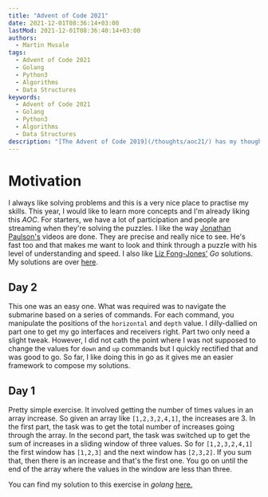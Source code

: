 ```yaml
---
title: "Advent of Code 2021"
date: 2021-12-01T08:36:14+03:00
lastMod: 2021-12-01T08:36:40:14+03:00
authors:
  - Martin Musale
tags:
  - Advent of Code 2021
  - Golang
  - Python3
  - Algorithms
  - Data Structures
keywords:
  - Advent of Code 2021
  - Golang
  - Python3
  - Algorithms
  - Data Structures
description: "[The Advent of Code 2019](/thoughts/aoc21/) has my thoughts about the daily [exercises](https://adventofcode.com/) which I'm currently attempting to solve with both _Go_ and _Python 3_."
---
```


# Motivation

I always like solving problems and this is a very nice place to practise my skills. This year, I would like to learn more concepts and I'm already liking this _AOC_. For starters, we have a lot of participation and people are streaming when they're solving the puzzles. I like the way [Jonathan Paulson's](https://www.youtube.com/channel/UCuWLIm0l4sDpEe28t41WITA/videos) videos are done. They are precise and really nice to see. He's fast too and that makes me want to look and think through a puzzle with his level of understanding and speed. I also like [Liz Fong-Jones'](https://www.twitch.tv/lizthegrey) _Go_ solutions. My solutions are over [here](https://github.com/musale/advent-of-code-2021).

## Day 2

This one was an easy one. What was required was to navigate the submarine based on a series of commands. For each command, you manipulate the positions of the `horizontal` and `depth` value. I dilly-dallied on part one to get my go interfaces and receivers right. Part two only need a slight tweak. However, I did not cath the point where I was not supposed to change the values for `down` and `up` commands but I quickly rectified that and was good to go. So far, I like doing this in go as it gives me an easier framework to compose my solutions.

## Day 1

Pretty simple exercise. It involved getting the number of times values in an array increase. So given an array like `[1,2,3,2,4,1]`, the increases are 3. In the first part, the task was to get the total number of increases going through the array. In the second part, the task was switched up to get the sum of increases in a sliding window of three values. So for `[1,2,3,2,4,1]` the first window has `[1,2,3]` and the next window has `[2,3,2]`. If you sum that, then there is an increase and that's the first one. You go on until the end of the array where the values in the window are less than three.

You can find my solution to this exercise in *golang* [here.](https://github.com/musale/advent-of-code-2021/blob/master/day_01/go/main.go)